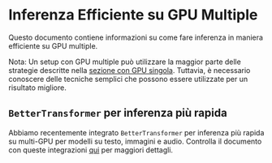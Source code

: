 <!--Copyright 2022 The HuggingFace Team. All rights reserved.

Licensed under the Apache License, Version 2.0 (the "License"); you may not use this file except in compliance with
the License. You may obtain a copy of the License at

http://www.apache.org/licenses/LICENSE-2.0

Unless required by applicable law or agreed to in writing, software distributed under the License is distributed on
an "AS IS" BASIS, WITHOUT WARRANTIES OR CONDITIONS OF ANY KIND, either express or implied. See the License for the

⚠️ Note that this file is in Markdown but contain specific syntax for our doc-builder (similar to MDX) that may not be
rendered properly in your Markdown viewer.

-->

# Inferenza Efficiente su GPU Multiple

Questo documento contiene informazioni su come fare inferenza in maniera efficiente su GPU multiple.

<Tip>

Nota: Un setup con GPU multiple può utilizzare la maggior parte delle strategie descritte nella [sezione con GPU singola](./perf_infer_gpu_one). Tuttavia, è necessario conoscere delle tecniche semplici che possono essere utilizzate per un risultato migliore.

</Tip>

## `BetterTransformer` per inferenza più rapida

Abbiamo recentemente integrato `BetterTransformer` per inferenza più rapida su multi-GPU per modelli su testo, immagini e audio. Controlla il documento con queste integrazioni [qui](https://huggingface.co/docs/optimum/bettertransformer/overview) per maggiori dettagli.
